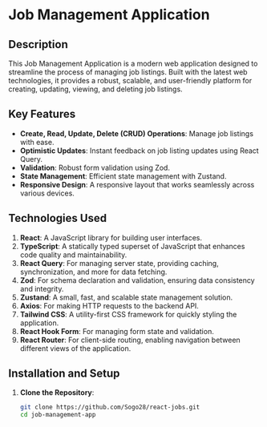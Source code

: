 # Job Management Application

## Description
This Job Management Application is a modern web application designed to streamline the process of managing job listings. Built with the latest web technologies, it provides a robust, scalable, and user-friendly platform for creating, updating, viewing, and deleting job listings.

## Key Features
- **Create, Read, Update, Delete (CRUD) Operations**: Manage job listings with ease.
- **Optimistic Updates**: Instant feedback on job listing updates using React Query.
- **Validation**: Robust form validation using Zod.
- **State Management**: Efficient state management with Zustand.
- **Responsive Design**: A responsive layout that works seamlessly across various devices.

## Technologies Used
1. **React**: A JavaScript library for building user interfaces.
2. **TypeScript**: A statically typed superset of JavaScript that enhances code quality and maintainability.
3. **React Query**: For managing server state, providing caching, synchronization, and more for data fetching.
4. **Zod**: For schema declaration and validation, ensuring data consistency and integrity.
5. **Zustand**: A small, fast, and scalable state management solution.
6. **Axios**: For making HTTP requests to the backend API.
7. **Tailwind CSS**: A utility-first CSS framework for quickly styling the application.
8. **React Hook Form**: For managing form state and validation.
9. **React Router**: For client-side routing, enabling navigation between different views of the application.

## Installation and Setup

1. **Clone the Repository**:
   ```sh
   git clone https://github.com/Sogo28/react-jobs.git
   cd job-management-app
